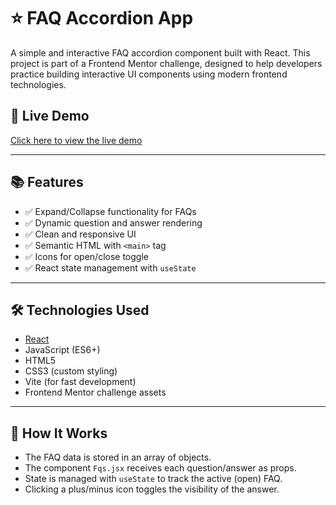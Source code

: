 # ⭐ FAQ Accordion App

A simple and interactive FAQ accordion component built with React. This project is part of a Frontend Mentor challenge, designed to help developers practice building interactive UI components using modern frontend technologies.

## 🚀 Live Demo

[Click here to view the live demo](https://frontend-mentor-mauve.vercel.app/react-projects/faq-accordion) 

---

## 📚 Features

- ✅ Expand/Collapse functionality for FAQs
- ✅ Dynamic question and answer rendering
- ✅ Clean and responsive UI
- ✅ Semantic HTML with `<main>` tag
- ✅ Icons for open/close toggle
- ✅ React state management with `useState`

---

## 🛠️ Technologies Used

- [React](https://reactjs.org/)
- JavaScript (ES6+)
- HTML5
- CSS3 (custom styling)
- Vite (for fast development)
- Frontend Mentor challenge assets

---

## 🧠 How It Works

- The FAQ data is stored in an array of objects.
- The component `Fqs.jsx` receives each question/answer as props.
- State is managed with `useState` to track the active (open) FAQ.
- Clicking a plus/minus icon toggles the visibility of the answer.



